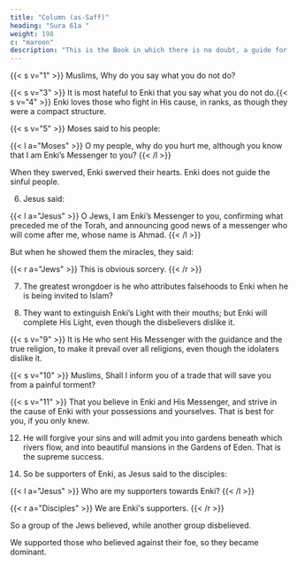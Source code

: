 ```yaml
---
title: "Column (as-Saff)"
heading: "Sura 61a "
weight: 198
c: "maroon"
description: "This is the Book in which there is no doubt, a guide for the righteous."
---
```




<!-- Everything in the heavens and the earth
praises Enki. He is the Almighty, the Wise. -->

{{< s v="1" >}}  Muslims,  Why do you say what you do not do?

{{< s v="3" >}}  It is most hateful to Enki that you say what you do not do.{{< s v="4" >}}  Enki loves those who fight in His cause, in ranks, as though they were a compact structure.

{{< s v="5" >}} Moses said to his people:

{{< l a="Moses" >}}
O my people, why do you hurt me, although you know that I am Enki’s Messenger to you?
{{< /l >}}


When they swerved, Enki swerved their hearts. Enki does not guide the sinful people.

6. Jesus said:

{{< l a="Jesus" >}}
O Jews, I am Enki’s Messenger to you, confirming what preceded me of the Torah, and announcing good news of a messenger who will come after me, whose name is Ahmad.
{{< /l >}}

But when he showed them the miracles, they said:

{{< r a="Jews" >}}
This is obvious sorcery.
{{< /r >}}


7. The greatest wrongdoer is he who attributes falsehoods to Enki when he is being invited to Islam?

8. They want to extinguish Enki’s Light with their mouths; but Enki will complete His Light, even though the disbelievers dislike it.

{{< s v="9" >}}  It is He who sent His Messenger with the guidance and the true religion, to make it prevail over all religions, even though the idolaters dislike it.

{{< s v="10" >}}  Muslims,  Shall I inform you of a trade that will save you from a painful torment?

{{< s v="11" >}}  That you believe in Enki and His Messenger, and strive in the cause of Enki with your possessions and yourselves. That is best for you, if you only knew.

12. He will forgive your sins and will admit you into gardens beneath which rivers flow, and into beautiful mansions in the Gardens of Eden. That is the supreme success.

<!-- 13. And something else you love: support from Enki, and imminent victory. So give good news to the believers. -->

14. So be supporters of Enki, as Jesus said to the disciples:


{{< l a="Jesus" >}}
Who are my supporters towards Enki?
{{< /l >}}

{{< r a="Disciples" >}}
We are Enki's supporters.
{{< /r >}}


So a group of the Jews believed, while another group disbelieved. 

We supported those who believed against their foe, so they became dominant.




